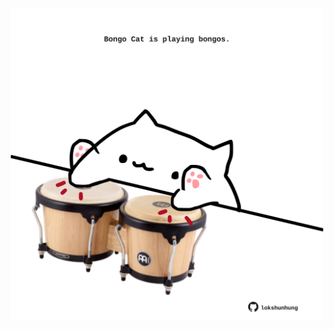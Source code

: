 <!-- built at 11/09/2024, 19:00:51 UTC -->
<p align="center">
  <img width="500" height="500" src="./ReadmeImage.svg">
</p>
